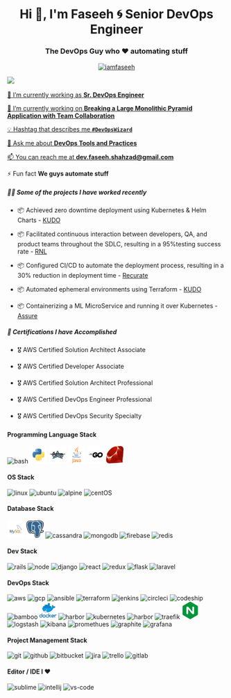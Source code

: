 <h1 align="center">Hi 👋, I'm Faseeh 🌀 Senior DevOps Engineer</h1>
<h3 align="center">The DevOps Guy who ♥ automating stuff</h3>

<p align="center">
  <a href="https://www.linkedin.com/in/muhammad-faseeh-a0154b245/" target="blank">
    <img align="center" src="https://cdn.jsdelivr.net/npm/simple-icons@3/icons/linkedin.svg" alt="iamfaseeh" width="22px" />

</p>

![](https://komarev.com/ghpvc/?username=iamfaseeh&style=flat-square&color=blue)

🏢 I’m currently working as **Sr. DevOps Engineer**

🌱 I’m currently working on **Breaking a Large Monolithic Pyramid Application with Team Collaboration**

💡 Hashtag that describes me **`#DevOpsWizard`**


💬 Ask me about **DevOps Tools and Practices**

📫 You can reach me at **dev.faseeh.shahzad@gmail.com**

⚡ Fun fact **We guys automate stuff**

##### 👨‍💻 Some of the projects I have worked recently

- 📦 Achieved zero downtime deployment using Kubernetes & Helm Charts - [KUDO](https://kudoway.com/)

- 📦 Facilitated continuous interaction between developers, QA, and product teams throughout the SDLC, resulting in a 95%testing success rate - [RNL](https://www.ruffalonl.com/)

- 📦 Configured CI/CD to automate the deployment process, resulting in a 30% reduction in deployment time - [Recurate](https://www.recurate.com/)

- 📦 Automated ephemeral environments using Terraform - [KUDO](https://kudoway.com/)

- 📦 Containerizing a ML MicroService and running it over Kubernetes - [Assure](https://www.assure.co/)


##### 🧾 Certifications I have Accomplished

- 🎖 AWS Certified Solution Architect Associate

- 🎖 AWS Certified Developer Associate

- 🎖 AWS Certified Solution Architect Professional

- 🎖 AWS Certified DevOps Engineer Professional

- 🎖 AWS Certified DevOps Security Specialty

#### Programming Language Stack
<p align="left">
  <img src="https://www.vectorlogo.zone/logos/gnu_bash/gnu_bash-icon.svg" alt="bash" title="bash" title="bash" width="40" height="40"/>

  <img src="https://raw.githubusercontent.com/github/explore/80688e429a7d4ef2fca1e82350fe8e3517d3494d/topics/python/python.png" alt="python" title="python" width="40" height="40"/>

  <img src="https://raw.githubusercontent.com/github/explore/b15b6cf1726418913aafbf337a749dded180279d/topics/groovy/groovy.png" alt="groovy" title="groovy" width="40" height="40"/>

  <img src="https://raw.githubusercontent.com/github/explore/80688e429a7d4ef2fca1e82350fe8e3517d3494d/topics/java/java.png" alt="java" title="java8" width="40" height="40"/>

  <img src="https://raw.githubusercontent.com/github/explore/80688e429a7d4ef2fca1e82350fe8e3517d3494d/topics/go/go.png" alt="go" title="go" width="40" height="40"/>

  <img src="https://raw.githubusercontent.com/github/explore/80688e429a7d4ef2fca1e82350fe8e3517d3494d/topics/ruby/ruby.png" alt="go" title="go" width="40" height="40"/>


</p>

#### OS Stack
<p align="left">
  <img src="https://brandlogos.net/wp-content/uploads/2020/03/Linux-logo.png" alt="linux" title="linux" width="40" height="40"/>
  <img src="https://www.vectorlogo.zone/logos/ubuntu/ubuntu-icon.svg" alt="ubuntu" title="ubuntu" width="40" height="40"/>
  <img src="https://www.vectorlogo.zone/logos/alpinelinux/alpinelinux-icon.svg" alt="alpine" title="alpine" width="40" height="40"/>
  <img src="https://www.vectorlogo.zone/logos/centos/centos-icon.svg" alt="centOS" title="centOS" width="40" height="40"/>


</p>

#### Database Stack
<p align="left">
  <img src="https://raw.githubusercontent.com/github/explore/80688e429a7d4ef2fca1e82350fe8e3517d3494d/topics/mysql/mysql.png" alt="mysql" title="mysql" width="40" height="40"/>
  <img src="https://raw.githubusercontent.com/github/explore/80688e429a7d4ef2fca1e82350fe8e3517d3494d/topics/postgresql/postgresql.png" alt="postgresql" title="postgresql" width="40" height="40"/>
  <img src="https://www.vectorlogo.zone/logos/apache_cassandra/apache_cassandra-icon.svg" alt="cassandra" title="cassandra" width="40" height="40"/>
  <img src="https://www.vectorlogo.zone/logos/mongodb/mongodb-icon.svg" alt="mongodb" title="mongodb" width="40" height="40"/>
  <img src="https://www.vectorlogo.zone/logos/firebase/firebase-icon.svg" alt="firebase" title="firebase" width="40" height="40"/>
  <img src="https://www.vectorlogo.zone/logos/redis/redis-icon.svg" alt="redis" title="redis" width="40" height="40"/>

</p>

#### Dev Stack
<p align="left">
  <img src="https://raw.githubusercontent.com/yurijserrano/Github-Profile-Readme-Logos/master/frameworks/rails.svg" alt="rails" title="rails" width="100" height="100"/>
  <img src="https://raw.githubusercontent.com/yurijserrano/Github-Profile-Readme-Logos/master/frameworks/nodejs.svg" alt="node" title="node" width="100" height="100"/>
  <img src="https://raw.githubusercontent.com/yurijserrano/Github-Profile-Readme-Logos/master/frameworks/django.svg" alt="django" title="django" width="100" height="100"/>
  <img src="https://raw.githubusercontent.com/yurijserrano/Github-Profile-Readme-Logos/master/frameworks/react.svg" alt="react" title="react" width="100" height="100"/>
  <img src="https://raw.githubusercontent.com/yurijserrano/Github-Profile-Readme-Logos/master/frameworks/redux.svg" alt="redux" title="redux" width="100" height="100"/>
  <img src="https://raw.githubusercontent.com/yurijserrano/Github-Profile-Readme-Logos/master/frameworks/flask.svg" alt="flask" title="flask" width="100" height="100"/>
  <img src="https://raw.githubusercontent.com/yurijserrano/Github-Profile-Readme-Logos/master/frameworks/laravel.svg" alt="laravel" title="laravel" width="100" height="100"/>


</p>

#### DevOps Stack
<p align="left">
  <img src="https://www.vectorlogo.zone/logos/amazon_aws/amazon_aws-icon.svg" alt="aws" title="aws" width="40" height="40" />
  <img src="https://www.vectorlogo.zone/logos/google_cloud/google_cloud-icon.svg" alt="gcp" title="gcp" width="40" height="40" />
  <img src="https://www.vectorlogo.zone/logos/ansible/ansible-icon.svg" alt="ansible" title="ansible" width="40" height="40" />
  <img src="https://www.vectorlogo.zone/logos/terraformio/terraformio-icon.svg" alt="terraform" title="terraform" width="40" height="40" />
  <img src="https://www.vectorlogo.zone/logos/jenkins/jenkins-icon.svg" alt="jenkins" title="jenkins" width="40" height="40" />
  <img src="https://www.vectorlogo.zone/logos/circleci/circleci-icon.svg" alt="circleci" title="circleci" width="40" height="40" />
  <img src="https://www.vectorlogo.zone/logos/codeship/codeship-icon.svg" alt="codeship" title="codeship" width="40" height="40" />
  <img src="https://www.vectorlogo.zone/logos/atlassian_bamboo/atlassian_bamboo-icon.svg" alt="bamboo" title="bamboo" width="40" height="40" />
  <img src="https://raw.githubusercontent.com/github/explore/80688e429a7d4ef2fca1e82350fe8e3517d3494d/topics/docker/docker.png" alt="docker" title="docker" width="40" height="40" />
  <img src="https://www.vectorlogo.zone/logos/goharborio/goharborio-icon.svg" alt="harbor" title="harbor" width="40" height="40" />
  <img src="https://www.vectorlogo.zone/logos/kubernetes/kubernetes-icon.svg" alt="kubernetes" title="kubernetes" width="40" height="40" />
  <img src="https://www.vectorlogo.zone/logos/helmsh/helmsh-icon.svg" alt="harbor" title="harbor" width="40" height="40" />
  <img src="https://www.vectorlogo.zone/logos/traefikio/traefikio-icon.svg" alt="traefik" title="traefik" width="40" height="40" />
  <img src="https://raw.githubusercontent.com/github/explore/85cceaeeaf993ca35664dc37ea24f9237fbbfc14/topics/nginx/nginx.png" alt="nginx" title="nginx" width="40" height="40" />
  <img src="https://www.vectorlogo.zone/logos/elasticco_logstash/elasticco_logstash-icon.svg" alt="logstash" title="logstash" width="40" height="40" />
  <img src="https://www.vectorlogo.zone/logos/elasticco_kibana/elasticco_kibana-icon.svg" alt="kibana" title="kibana" width="40" height="40" />
  <img src="https://www.vectorlogo.zone/logos/prometheusio/prometheusio-icon.svg" alt="promethues" title="promethues" width="40" height="40" />
  <img src="https://www.vectorlogo.zone/logos/graphiteapp/graphiteapp-icon.svg" alt="graphite" title="graphite" width="40" height="40" />
  <img src="https://www.vectorlogo.zone/logos/grafana/grafana-icon.svg" alt="grafana" title="grafana" width="40" height="40" />
</p>

#### Project Management Stack
<p align="left">

  <img src="https://www.vectorlogo.zone/logos/git-scm/git-scm-icon.svg" alt="git" title="git" width="40" height="40"/>
  <img src="https://www.vectorlogo.zone/logos/github/github-icon.svg" alt="github" title="github" width="40" height="40"/>
  <img src="https://www.vectorlogo.zone/logos/bitbucket/bitbucket-icon.svg" alt="bitbucket" title="bitbucket" width="40" height="40"/>
  <img src="https://www.vectorlogo.zone/logos/atlassian_jira/atlassian_jira-icon.svg" alt="jira" title="jira" width="40" height="40"/>
  <img src="https://www.vectorlogo.zone/logos/trello/trello-icon.svg" alt="trello" title="trello" width="40" height="40"/>
  <img src="https://www.vectorlogo.zone/logos/gitlab/gitlab-icon.svg" alt="gitlab" title="gitlab" width="40" height="40"/>

</p>

#### Editor / IDE I ♥
<p align="left">
  <img src="https://cdn.worldvectorlogo.com/logos/sublime-text.svg" alt="sublime" title="sublime" width="40" height="40"/>

  <img src="https://cdn.worldvectorlogo.com/logos/intellij-idea-1.svg" alt="intellij" title="intellij" width="40" height="40"/>

  <img src="https://www.vectorlogo.zone/logos/visualstudio_code/visualstudio_code-icon.svg" alt="vs-code" title="vs-code" width="40" height="40"/>

</p>
